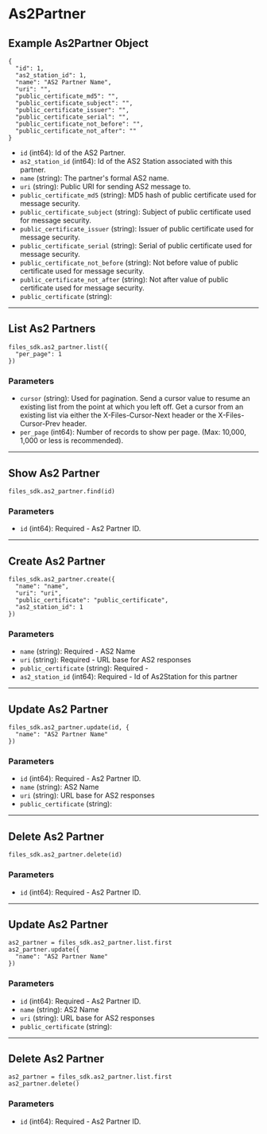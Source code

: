 # As2Partner

## Example As2Partner Object

```
{
  "id": 1,
  "as2_station_id": 1,
  "name": "AS2 Partner Name",
  "uri": "",
  "public_certificate_md5": "",
  "public_certificate_subject": "",
  "public_certificate_issuer": "",
  "public_certificate_serial": "",
  "public_certificate_not_before": "",
  "public_certificate_not_after": ""
}
```

* `id` (int64): Id of the AS2 Partner.
* `as2_station_id` (int64): Id of the AS2 Station associated with this partner.
* `name` (string): The partner's formal AS2 name.
* `uri` (string): Public URI for sending AS2 message to.
* `public_certificate_md5` (string): MD5 hash of public certificate used for message security.
* `public_certificate_subject` (string): Subject of public certificate used for message security.
* `public_certificate_issuer` (string): Issuer of public certificate used for message security.
* `public_certificate_serial` (string): Serial of public certificate used for message security.
* `public_certificate_not_before` (string): Not before value of public certificate used for message security.
* `public_certificate_not_after` (string): Not after value of public certificate used for message security.
* `public_certificate` (string): 


---

## List As2 Partners

```
files_sdk.as2_partner.list({
  "per_page": 1
})
```

### Parameters

* `cursor` (string): Used for pagination.  Send a cursor value to resume an existing list from the point at which you left off.  Get a cursor from an existing list via either the X-Files-Cursor-Next header or the X-Files-Cursor-Prev header.
* `per_page` (int64): Number of records to show per page.  (Max: 10,000, 1,000 or less is recommended).


---

## Show As2 Partner

```
files_sdk.as2_partner.find(id)
```

### Parameters

* `id` (int64): Required - As2 Partner ID.


---

## Create As2 Partner

```
files_sdk.as2_partner.create({
  "name": "name",
  "uri": "uri",
  "public_certificate": "public_certificate",
  "as2_station_id": 1
})
```

### Parameters

* `name` (string): Required - AS2 Name
* `uri` (string): Required - URL base for AS2 responses
* `public_certificate` (string): Required - 
* `as2_station_id` (int64): Required - Id of As2Station for this partner


---

## Update As2 Partner

```
files_sdk.as2_partner.update(id, {
  "name": "AS2 Partner Name"
})
```

### Parameters

* `id` (int64): Required - As2 Partner ID.
* `name` (string): AS2 Name
* `uri` (string): URL base for AS2 responses
* `public_certificate` (string): 


---

## Delete As2 Partner

```
files_sdk.as2_partner.delete(id)
```

### Parameters

* `id` (int64): Required - As2 Partner ID.


---

## Update As2 Partner

```
as2_partner = files_sdk.as2_partner.list.first
as2_partner.update({
  "name": "AS2 Partner Name"
})
```

### Parameters

* `id` (int64): Required - As2 Partner ID.
* `name` (string): AS2 Name
* `uri` (string): URL base for AS2 responses
* `public_certificate` (string): 


---

## Delete As2 Partner

```
as2_partner = files_sdk.as2_partner.list.first
as2_partner.delete()
```

### Parameters

* `id` (int64): Required - As2 Partner ID.
